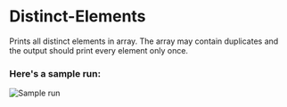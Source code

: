 # Distinct-Elements
 Prints all distinct elements in array. The array may contain duplicates and the output should print every element only once.

### Here's a sample run:

![Sample run](https://user-images.githubusercontent.com/41565191/58379222-39ae2400-7fb6-11e9-9c57-b04816654b9a.PNG)
